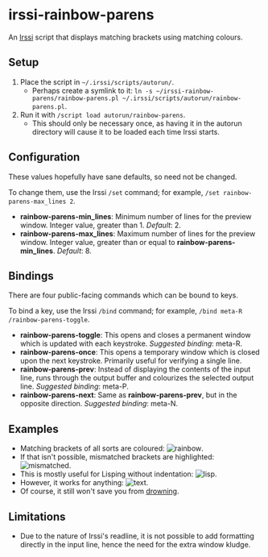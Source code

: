 # irssi-rainbow-parens

An [Irssi](http://www.irssi.org/) script that displays matching brackets using matching colours.

## Setup

1. Place the script in `~/.irssi/scripts/autorun/`.
    * Perhaps create a symlink to it: `ln -s ~/irssi-rainbow-parens/rainbow-parens.pl ~/.irssi/scripts/autorun/rainbow-parens.pl`.
2. Run it with `/script load autorun/rainbow-parens`.
    * This should only be necessary once, as having it in the autorun directory will cause it to be loaded each time Irssi starts.

## Configuration

These values hopefully have sane defaults, so need not be changed.

To change them, use the Irssi `/set` command; for example, `/set rainbow-parens-max_lines 2`.

* **rainbow-parens-min\_lines**: Minimum number of lines for the preview window. Integer value, greater than 1. _Default_: 2.
* **rainbow-parens-max\_lines**: Maximum number of lines for the preview window. Integer value, greater than or equal to **rainbow-parens-min\_lines**. _Default_: 8.

## Bindings

There are four public-facing commands which can be bound to keys.

To bind a key, use the Irssi `/bind` command; for example, `/bind meta-R /rainbow-parens-toggle`.

* **rainbow-parens-toggle**: This opens and closes a permanent window which is updated with each keystroke. _Suggested binding_: meta-R.
* **rainbow-parens-once**: This opens a temporary window which is closed upon the next keystroke. Primarily useful for verifying a single line.
* **rainbow-parens-prev**: Instead of displaying the contents of the input line, runs through the output buffer and colourizes the selected output line. _Suggested binding_: meta-P.
* **rainbow-parens-next**: Same as **rainbow-parens-prev**, but in the opposite direction. _Suggested binding_: meta-N.

## Examples

* Matching brackets of all sorts are coloured: ![rainbow](http://0.github.com/irssi-rainbow-parens/examples/rainbow.png).
* If that isn't possible, mismatched brackets are highlighted: ![mismatched](http://0.github.com/irssi-rainbow-parens/examples/mismatched.png).
* This is mostly useful for Lisping without indentation: ![lisp](http://0.github.com/irssi-rainbow-parens/examples/lisp.png).
* However, it works for anything: ![text](http://0.github.com/irssi-rainbow-parens/examples/text.png).
* Of course, it still won't save you from [drowning](http://0.github.com/irssi-rainbow-parens/examples/sea.png).

## Limitations

* Due to the nature of Irssi's readline, it is not possible to add formatting directly in the input line, hence the need for the extra window kludge.
